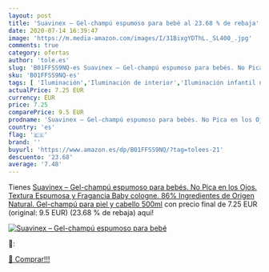 ```yaml
---
layout: post
title: 'Suavinex – Gel-champú espumoso para bebé al 23.68 % de rebaja'
date: 2020-07-14 16:39:47
image: 'https://m.media-amazon.com/images/I/31BixgYDThL._SL400_.jpg'
comments: true
category: ofertas
author: 'tole.es'
slug: 'B01FFSS9NQ-es Suavinex – Gel-champú espumoso para bebés. No Pica en los...'
sku: 'B01FFSS9NQ-es'
tags: [ 'Iluminación','Iluminación de interior','Iluminación infantil nocturna','Lámparas e iluminación infantil','suavinex', ]
actualPrice: 7.25 EUR
currency: EUR
price: 7.25
comparePrice: 9.5 EUR
prodname: 'Suavinex – Gel-champú espumoso para bebés. No Pica en los Ojos. Textura Espumosa y Fragancia Baby cologne. 86% Ingredientes de Origen Natural. Gel-champú para piel y cabello  500ml'
country: 'es'
flag: '🇪🇸'
brand: ''
buyurl: 'https://www.amazon.es/dp/B01FFSS9NQ/?tag=tolees-21'
descuento: '23.68'
average: '7.48'
---
```


Tienes [Suavinex – Gel-champú espumoso para bebés. No Pica en los Ojos. Textura Espumosa y Fragancia Baby cologne. 86% Ingredientes de Origen Natural. Gel-champú para piel y cabello  500ml](https://www.amazon.es/dp/B01FFSS9NQ/?tag=tolees-21) con precio final de  7.25 EUR (original: 9.5 EUR) (23.68 %  de rebaja) aqui!

[![Suavinex – Gel-champú espumoso para bebé](https://m.media-amazon.com/images/I/31BixgYDThL._SL400_.jpg)](https://www.amazon.es/dp/B01FFSS9NQ/?tag=tolees-21)

🔎:


[🛒 Comprar!!!](https://www.amazon.es/dp/B01FFSS9NQ/?tag=tolees-21)
